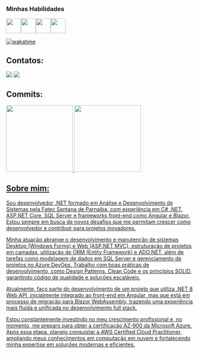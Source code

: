 ### Minhas Habilidades
<img loading="lazy" src="https://cdn.jsdelivr.net/gh/devicons/devicon@latest/icons/angular/angular-original.svg" width="40" height="40"/><img loading="lazy" src="https://cdn.jsdelivr.net/gh/devicons/devicon@latest/icons/blazor/blazor-original.svg" width="40" height="40"/><img loading="lazy" src="https://cdn.jsdelivr.net/gh/devicons/devicon@latest/icons/csharp/csharp-original.svg" width="40" eight="40"/><img loading="lazy" src="https://cdn.jsdelivr.net/gh/devicons/devicon@latest/icons/azuresqldatabase/azuresqldatabase-original.svg" width="40" height="40"/>

[![wakatime](https://wakatime.com/badge/user/018ef35e-7227-4553-a2de-135972d6669a.svg)](https://wakatime.com/@018ef35e-7227-4553-a2de-135972d6669a)

## Contatos:

<div>
<a href = "mailto:kelvinsantosdarocha@gmail.com"><img loading="lazy" src="https://img.shields.io/badge/Gmail-D14836?style=for-the-badge&logo=gmail&logoColor=white" target="_blank"></a>
<a href="https://www.linkedin.com/in/kelvinsnts" target="_blank"><img loading="lazy" src="https://img.shields.io/badge/-LinkedIn-%230077B5?style=for-the-badge&logo=linkedin&logoColor=white" target="_blank"></a>   
</div>

## Commits: 

<div>
<a href="https://github.com/iKelviin">
<img loading="lazy" height="180em" src="https://github-readme-stats.vercel.app/api/top-langs/?username=iKelviin&layout=compact&langs_count=7&theme=dracula"/>
<img loading="lazy" height="180em" src="https://github-readme-stats.vercel.app/api?username=iKelviin&show_icons=true&theme=dracula&include_all_commits=true&count_private=true"/>
</div>

## Sobre mim:

Sou desenvolvedor .NET formado em Análise e Desenvolvimento de Sistemas pela Fatec Santana de Parnaíba, com experiência em C# .NET, ASP.NET Core, SQL Server e frameworks front-end como Angular e Blazor. Estou sempre em busca de novos desafios que me permitam crescer como desenvolvedor e contribuir para projetos inovadores.

Minha atuação abrange o desenvolvimento e manutenção de sistemas Desktop (Windows Forms) e Web (ASP.NET MVC), estruturação de projetos em camadas, utilização de ORM (Entity Framework) e ADO.NET, além de tarefas como modelagem de dados em SQL Server e gerenciamento de projetos no Azure DevOps. Trabalho com boas práticas de desenvolvimento, como Design Patterns, Clean Code e os princípios SOLID, garantindo código de qualidade e soluções escaláveis.

Atualmente, faço parte do desenvolvimento de um projeto que utiliza .NET 8 Web API, inicialmente integrado ao front-end em Angular, mas que está em processo de migração para Blazor WebAssembly, trazendo uma experiência mais fluida e unificada no desenvolvimento full stack.

Estou constantemente investindo no meu crescimento profissional e, no momento, me preparo para obter a certificação AZ-900 da Microsoft Azure. Após essa etapa, planejo conquistar a AWS Certified Cloud Practitioner, ampliando meus conhecimentos em computação em nuvem e fortalecendo minha expertise em soluções modernas e eficientes.     

          
